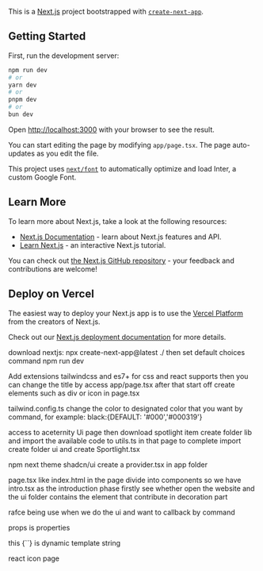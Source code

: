This is a [Next.js](https://nextjs.org/) project bootstrapped with [`create-next-app`](https://github.com/vercel/next.js/tree/canary/packages/create-next-app).

## Getting Started

First, run the development server:

```bash
npm run dev
# or
yarn dev
# or
pnpm dev
# or
bun dev
```

Open [http://localhost:3000](http://localhost:3000) with your browser to see the result.

You can start editing the page by modifying `app/page.tsx`. The page auto-updates as you edit the file.

This project uses [`next/font`](https://nextjs.org/docs/basic-features/font-optimization) to automatically optimize and load Inter, a custom Google Font.

## Learn More

To learn more about Next.js, take a look at the following resources:

- [Next.js Documentation](https://nextjs.org/docs) - learn about Next.js features and API.
- [Learn Next.js](https://nextjs.org/learn) - an interactive Next.js tutorial.

You can check out [the Next.js GitHub repository](https://github.com/vercel/next.js/) - your feedback and contributions are welcome!

## Deploy on Vercel

The easiest way to deploy your Next.js app is to use the [Vercel Platform](https://vercel.com/new?utm_medium=default-template&filter=next.js&utm_source=create-next-app&utm_campaign=create-next-app-readme) from the creators of Next.js.

Check out our [Next.js deployment documentation](https://nextjs.org/docs/deployment) for more details.

download nextjs: npx create-next-app@latest ./
then set default choices
command npm run dev

Add extensions 
    tailwindcss and es7+ for css and react supports
then you can change the title by access app/page.tsx 
after that start off create elements such as div or icon in page.tsx

tailwind.config.ts change the color to designated color that you want by 
command, for example: black:{DEFAULT: '#000','#000319'}

access to aceternity Ui page then download spotlight item
create folder lib and import the available code to utils.ts in that page to complete
import
create folder ui and create Sportlight.tsx

npm next theme
shadcn/ui create a provider.tsx in app folder

page.tsx like index.html in the page divide into components 
so we have intro.tsx as the introduction phase firstly see whether open the website and the ui folder contains the element that contribute in decoration part 

rafce being use when we do the ui and want to callback by command

props is properties

this {``} is dynamic template string

react icon page